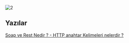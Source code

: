 ![2](https://user-images.githubusercontent.com/80968031/206914563-b6573a27-b14b-4dd5-87dd-356e0901d09a.PNG)
## Yazılar
[Soap ve Rest Nedir ? - HTTP anahtar Kelimeleri nelerdir ? ](https://phrygian-sauce-eba.notion.site/REST-ve-SOAP-HTTP-STATUS-309588ec147843198f341e53da6e4c11)
